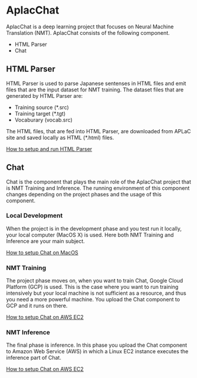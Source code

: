# AplacChat

AplacChat is a deep learning project that focuses on Neural Machine Translation (NMT).
AplacChat consists of the following component.
* HTML Parser
* Chat

## HTML Parser
HTML Parser is used to parse Japanese sentenses in HTML files and emit files that are the input dataset for NMT training. The dataset files that are generated by HTML Parser are:
* Training source (*.src)
* Training target (*.tgt)
* Vocaburary (vocab.src)

The HTML files, that are fed into HTML Parser, are downloaded from APLaC site and saved locally as HTML (*.html) files. 

[How to setup and run HTML Parser](<README%20Setup%20HTML%20Parser.md>)

## Chat
Chat is the component that plays the main role of the AplacChat project that is NMT Training and Inference. The running environment of this component changes depending on the project phases and the usage of this component.

### Local Development
When the project is in the development phase and you test run it locally, your local computer (MacOS X) is used. Here both NMT Training and Inference are your main subject.

[How to setup Chat on MacOS](<README%20Setup%20Chat%20on%20MacOS.md>)

### NMT Training
The project phase moves on, when you want to train Chat, Google Cloud Platform (GCP) is used. This is the case where you want to run training intensively but your local machine is not sufficient as a resource, and thus you need a more powerful machine. You upload the Chat component to GCP and it runs on there.

[How to setup Chat on AWS EC2](<README%20Setup%20Chat%20on%20GCP.md>)

### NMT Inference
The final phase is inference. In this phase you upload the Chat component to Amazon Web Service (AWS) in which a Linux EC2 instance executes the inference part of Chat.

[How to setup Chat on AWS EC2](<README%20Setup%20Chat%20on%20AWS%20EC2.md>)

